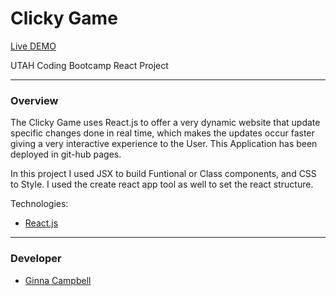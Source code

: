 # Clicky Game

[Live DEMO](https://ginnac.github.io/clicky-game/) 


UTAH Coding Bootcamp React Project

---

### Overview

The Clicky Game uses React.js to offer a very dynamic website that update specific changes done in real time, which makes the updates occur faster giving a very interactive experience to the User. 
This Application has been deployed in git-hub pages. 

In this project I used JSX to build Funtional or Class components, and CSS to Style. I used the create react app tool as well to set the react structure.  


Technologies:

* [React.js](https://reactjs.org/)


- - -
### Developer

  * [Ginna Campbell](https://github.com/ginnac)

